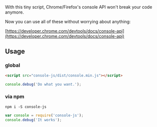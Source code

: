 With this tiny script, Chrome/Firefox's console API won't break your code anymore.

Now you can use all of these without worrying about anything:

[https://developer.chrome.com/devtools/docs/console-api](https://developer.chrome.com/devtools/docs/console-api)

## Usage
### global
```html
<script src="console-js/dist/console.min.js"></script>
```

```js
console.debug('Do what you want.');
```

### via npm
```shell
npm i -S console-js
```

```js
var console = require('console-js');
console.debug('It works');
```
